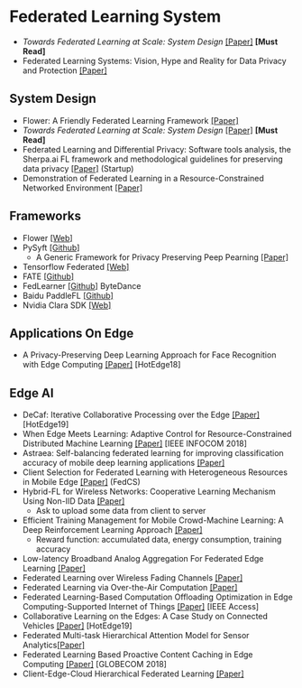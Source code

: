 # Federated Learning System

* *Towards Federated Learning at Scale: System Design* [[Paper]](https://arxiv.org/abs/1902.01046) **[Must Read]**
* Federated Learning Systems: Vision, Hype and Reality for Data Privacy and Protection [[Paper]](https://arxiv.org/abs/1907.09693)

## System Design

* Flower: A Friendly Federated Learning Framework [[Paper]](https://arxiv.org/abs/2007.14390)
* *Towards Federated Learning at Scale: System Design* [[Paper]](https://arxiv.org/abs/1902.01046) **[Must Read]**
* Federated Learning and Differential Privacy: Software tools analysis, the Sherpa.ai FL framework and methodological guidelines for preserving data privacy [[Paper]](https://arxiv.org/abs/2007.00914) (Startup)
* Demonstration of Federated Learning in a Resource-Constrained Networked Environment [[Paper]](https://ieeexplore.ieee.org/document/8784064)

## Frameworks

* Flower [[Web]](https://flower.dev/)
* PySyft [[Github]](https://github.com/OpenMined/PySyft)
  * A Generic Framework for Privacy Preserving Peep Pearning [[Paper]](https://arxiv.org/abs/1811.04017)
* Tensorflow Federated [[Web]](https://www.tensorflow.org/federated)
* FATE [[Github]](https://github.com/FederatedAI/FATE)
* FedLearner [[Github]](https://github.com/bytedance/fedlearner) ByteDance
* Baidu PaddleFL [[Github]](https://github.com/PaddlePaddle/PaddleFL)
* Nvidia Clara SDK [[Web]](https://developer.nvidia.com/clara)

## Applications On Edge

* A Privacy-Preserving Deep Learning Approach for Face Recognition with Edge Computing [[Paper]](https://www.usenix.org/system/files/conference/hotedge18/hotedge18-papers-mao.pdf) [HotEdge18]

## Edge AI

* DeCaf: Iterative Collaborative Processing over the Edge [[Paper]](https://www.usenix.org/conference/hotedge19/presentation/kumar) [HotEdge19]
* When Edge Meets Learning: Adaptive Control for Resource-Constrained Distributed Machine Learning [[Paper]](http://www.commsp.ee.ic.ac.uk/~wiser/dais-ita/tiffany_papers/infocom_2018.pdf) [IEEE INFOCOM 2018]
* Astraea: Self-balancing federated learning for improving classification accuracy of mobile deep learning applications [[Paper]](https://arxiv.org/abs/1907.01132)
* Client Selection for Federated Learning with Heterogeneous Resources in Mobile Edge [[Paper]](https://arxiv.org/abs/1804.08333) (FedCS)
* Hybrid-FL for Wireless Networks: Cooperative Learning Mechanism Using Non-IID Data [[Paper]](https://arxiv.org/abs/1905.07210)
  * Ask to upload some data from client to server
* Efficient Training Management for Mobile Crowd-Machine Learning: A Deep Reinforcement Learning Approach [[Paper]](https://arxiv.org/abs/1812.03633)
  * Reward function: accumulated data, energy consumption, training accuracy
* Low-latency Broadband Analog Aggregation For Federated Edge Learning [[Paper]](https://arxiv.org/abs/1812.11494)
* Federated Learning over Wireless Fading Channels [[Paper]](https://arxiv.org/pdf/1907.09769.pdf)
* Federated Learning via Over-the-Air Computation [[Paper]](https://arxiv.org/abs/1812.11750)
* Federated Learning-Based Computation Offloading Optimization in Edge Computing-Supported Internet of Things [[Paper]](https://ieeexplore.ieee.org/document/8728285) [IEEE Access]
* Collaborative Learning on the Edges: A Case Study on Connected Vehicles [[Paper]](https://www.usenix.org/conference/hotedge19/presentation/lu) [HotEdge19]
* Federated Multi-task Hierarchical Attention Model for Sensor Analytics[[Paper]](https://arxiv.org/pdf/1905.05142.pdf)
* Federated Learning Based Proactive Content Caching in Edge Computing [[Paper]](https://ieeexplore.ieee.org/abstract/document/8647616/) [GLOBECOM 2018]
* Client-Edge-Cloud Hierarchical Federated Learning [[Paper]](https://arxiv.org/abs/1905.06641)